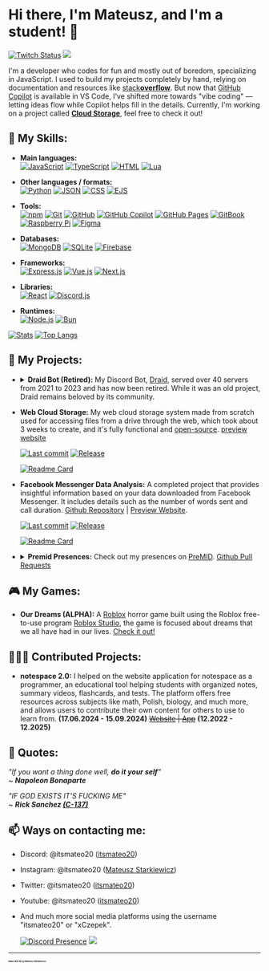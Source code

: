 # Hi there, I'm Mateusz, and I'm a student! 👋

[![Twitch Status](https://img.shields.io/twitch/status/itsmateo20?style=for-the-badge&labelColor=%23431094&color=%23250952)](https://www.twitch.tv/itsmateo20)
![](https://komarev.com/ghpvc/?username=itsmateo20&style=for-the-badge)

I'm a developer who codes for fun and mostly out of boredom, specializing in JavaScript. I used to build my projects completely by hand, relying on documentation and resources like [stack**overflow**](https://stackoverflow.com/users/15983117/itsmateo20?tab=questions). But now that [GitHub Copilot](https://github.com/copilot) is available in VS Code, I’ve shifted more towards "vibe coding" — letting ideas flow while Copilot helps fill in the details. Currently, I'm working on a project called [**Cloud Storage**](https://github.com/itsmateo20/Cloud/tree/new), feel free to check it out!

## 🚀 My Skills:

- **Main languages:**  
  [![JavaScript](https://img.shields.io/badge/-JavaScript-F7DF1E?style=flat-square&logo=javascript&logoColor=black)](https://www.oracle.com/) 
  [![TypeScript](https://img.shields.io/badge/-TypeScript-007acc?style=flat-square&logo=typescript&logoColor=white)](https://www.typescriptlang.org) 
  [![HTML](https://img.shields.io/badge/-HTML-E34F26?style=flat-square&logo=html5&logoColor=white)](https://html.spec.whatwg.org/) 
  [![Lua](https://img.shields.io/badge/-Lua-2C2D72?style=flat-square&logo=lua&logoColor=white)](https://www.lua.org/)

- **Other languages / formats:**  
  [![Python](https://img.shields.io/badge/-Python-3776AB?style=flat-square&logo=python&logoColor=white)](https://www.python.org/) 
  [![JSON](https://img.shields.io/badge/-JSON-000000?style=flat-square&logo=json&logoColor=white)](https://www.json.org/) 
  [![CSS](https://img.shields.io/badge/-CSS-1572B6?style=flat-square&logo=css3&logoColor=white)](https://www.w3.org/Style/CSS/Overview.en.html) 
  [![EJS](https://img.shields.io/badge/-EJS-B4CA65?style=flat-square&logo=ejs&logoColor=black)](https://ejs.co/)
- **Tools:**  
  [![npm](https://img.shields.io/badge/-npm-CB3837?style=flat-square&logo=npm&logoColor=white)](https://www.npmjs.com/) 
  [![Git](https://img.shields.io/badge/-Git-F05032?style=flat-square&logo=git&logoColor=white)](https://git-scm.com/) 
  [![GitHub](https://img.shields.io/badge/-Github-181717?style=flat-square&logo=github&logoColor=white)](https://github.com/) 
  [![GitHub Copilot](https://img.shields.io/badge/-Github%20Copilot-000000?style=flat-square&logo=githubcopilot&logoColor=white)](https://github.com/features/copilot) 
  [![GitHub Pages](https://img.shields.io/badge/-Github%20Pages-222222?style=flat-square&logo=githubpages&logoColor=white)](https://pages.github.com/) 
  [![GitBook](https://img.shields.io/badge/-GitBook-BBDDE5?style=flat-square&logo=gitbook&logoColor=black)](https://gitbook.com) 
  [![Raspberry Pi](https://img.shields.io/badge/-Raspberry%20Pi-A22846?style=flat-square&logo=raspberrypi&logoColor=white)](https://www.raspberrypi.com/) 
  [![Figma](https://img.shields.io/badge/-Figma-F24E1E?style=flat-square&logo=figma&logoColor=white)](https://figma.com/)
- **Databases:**  
  [![MongoDB](https://img.shields.io/badge/-MongoDB-47A248?style=flat-square&logo=mongodb&logoColor=white)](https://www.mongodb.com/) 
  [![SQLite](https://img.shields.io/badge/-SQLite-003B57?style=flat-square&logo=sqlite&logoColor=white)](https://www.sqlite.org/) 
  [![Firebase](https://img.shields.io/badge/-Firebase-DD2C00?style=flat-square&logo=firebase&logoColor=white)](https://firebase.google.com/)
- **Frameworks:**  
  [![Express.js](https://img.shields.io/badge/-Express.js-000000?style=flat-square&logo=express&logoColor=white)](https://expressjs.com/) 
  [![Vue.js](https://img.shields.io/badge/-Vue.js-4FC08D?style=flat-square&logo=vue.js&logoColor=white)](https://vuejs.org/) 
  [![Next.js](https://img.shields.io/badge/-Next.js-%23000000?style=flat-square&logo=nextdotjs&logoColor=white)](https://nextjs.org/)
- **Libraries:**  
  [![React](https://img.shields.io/badge/-React-%2361DAFB?style=flat-square&logo=react&logoColor=black)](https://react.dev/) 
  [![Discord.js](https://img.shields.io/badge/-Discord.js-000000?style=flat-square&logo=discord&logoColor=white)](https://discord.js.org/)
- **Runtimes:**  
  [![Node.js](https://img.shields.io/badge/-Node.js-%23339933?style=flat-square&logo=node.js&logoColor=white)](https://nodejs.org/) 
  [![Bun](https://img.shields.io/badge/-Bun-%2314151a?style=flat-square&logo=bun&logoColor=white)](https://bun.sh/)

[![Stats](https://github-readme-stats.vercel.app/api?username=itsmateo20&show_icons=true&theme=github_dark_dimmed&line_height=20&custom_title=itsmateo20%20Github%20Stats)](https://github.com/itsmateo20)
[![Top Langs](https://github-readme-stats.vercel.app/api/top-langs/?username=itsmateo20&exclude_repo=itsmateo20&langs_count=20&layout=compact&theme=github_dark_dimmed&card_width=467px)](https://github.com/itsmateo20)

## 🌟 My Projects:

- <details>
  <summary><b>Draid Bot (Retired):</b> My Discord Bot, <a href="https://draid.vercel.app/goodbye">Draid</a>, served over 40 servers from 2021 to 2023 and has now been retired. While it was an old project, Draid remains beloved by its community.</summary>

    [![Readme Card](https://github-readme-stats.vercel.app/api/pin/?username=itsmateo20&repo=DraidB&theme=github_dark_dimmed&show_owner=true&show_icons=true)](https://github.com/itsmateo20/DraidB)
    [![Readme Card](https://github-readme-stats.vercel.app/api/pin/?username=itsmateo20&repo=DraidW&theme=github_dark_dimmed&show_owner=true&show_icons=true&card_width=500px)](https://github.com/itsmateo20/DraidW)
  </details>

- **Web Cloud Storage:** My web cloud storage system made from scratch used for accessing files from a drive through the web, which took about 3 weeks to create, and it's fully functional and [open-source](https://github.com/itsmateo20/Cloud). [preview website](https://itsmateo20.github.io/Cloud)

  [![Last commit](https://img.shields.io/github/last-commit/itsmateo20/Cloud?style=flat-square&labelColor=gray&color=blue)](https://github.com/itsmateo20/Cloud/commit/main) [![Release](https://img.shields.io/github/v/release/itsmateo20/Cloud?include_prereleases&sort=date&display_name=tag&style=flat-square&labelColor=gray&color=blue)](https://github.com/itsmateo20/Cloud/releases/latest)
  
  [![Readme Card](https://github-readme-stats.vercel.app/api/pin/?username=itsmateo20&repo=Cloud&theme=github_dark_dimmed&show_owner=true&show_icons=true&card_width=600px)](https://github.com/itsmateo20/Cloud)


- **Facebook Messenger Data Analysis:** A completed project that provides insightful information based on your data downloaded from Facebook Messenger. It includes details such as the number of words sent and call duration. [Github Repository](https://github.com/itsmateo20/Facebook-Messenger-Data-Analysis) | [Preview Website](https://itsmateo20.github.io/Facebook-Messenger-Data-Analysis).

  [![Last commit](https://img.shields.io/github/last-commit/itsmateo20/Facebook-Messenger-Data-Analysis?style=flat-square&labelColor=gray&color=blue)](https://github.com/itsmateo20/Facebook-Messenger-Data-Analysis/commit/main) [![Release](https://img.shields.io/github/v/release/itsmateo20/Facebook-Messenger-Data-Analysis?include_prereleases&sort=date&display_name=tag&style=flat-square&labelColor=gray&color=blue)](https://github.com/itsmateo20/Facebook-Messenger-Data-Analysis/releases/latest)

  [![Readme Card](https://github-readme-stats.vercel.app/api/pin/?username=itsmateo20&repo=Facebook-Messenger-Data-Analysis&theme=github_dark_dimmed&show_owner=true&show_icons=true&card_width=600px)](https://github.com/itsmateo20/Facebook-Messenger-Data-Analysis)
  

- <details>
  <summary><b>Premid Presences:</b> Check out my presences on <a href="https://premid.app/users/630812692659044352"> PreMID</a>. <a href="https://github.com/PreMiD/Presences/pulls?q=is%3Apr+author%3Aitsmateo20">Github Pull Requests</a></summary>

  - **Emberspark Games Presence:** Experience the creations of Emberspark Games, a development team dedicated to crafting games and mods. Dive into their dynamic Premid presence for real-time updates on projects. [Premid Presence](https://premid.app/store/presences/Emberspark%20Games) | [GitHub Repository](https://github.com/PreMiD/Presences/tree/main/websites/E/Emberspark%20Games) | [Github Rep PR](https://github.com/PreMiD/Presences/pull/7947) | [Website](https://emberspark.games/)
 
  - **KOLEO Presence:** Enhance your journey with KOLEO, a comprehensive platform for train travel in Poland. Get real-time updates on your train routes, ticket purchases, and travel information through the dynamic Premid presence.. [Premid Presence](https://premid.app/store/presences/KOLEO) | [Github Repository](https://github.com/PreMiD/Presences/tree/main/websites/K/KOLEO) | [Github Rep PR](https://github.com/PreMiD/Presences/pull/8615) | [Website](https://koleo.pl/)

  </details>


## 🎮 My Games:

- **Our Dreams (ALPHA):** A [Roblox](https://www.roblox.com/) horror game built using the Roblox free-to-use program [Roblox Studio](https://create.roblox.com/), the game is focused about dreams that we all have had in our lives. [Check it out!](https://www.roblox.com/games/14422530814)

## 🧑‍🤝‍🧑 Contributed Projects:

- **notespace 2.0:** I helped on the website application for notespace as a programmer, an educational tool helping students with organized notes, summary videos, flashcards, and tests. The platform offers free resources across subjects like math, Polish, biology, and much more, and allows users to contribute their own content for others to use to learn from. **(17.06.2024 - 15.09.2024)** ~~[Website](https://notespace.edu.pl/) | [App](https://notespace.edu.pl/app)~~ **(12.2022 - 12.2025)**

## 🚩 Quotes:

_"If you want a thing done well, **do it your self**"_<br>
~ _**Napoleon Bonaparte**_

_"IF GOD EXISTS IT'S FUCKING ME"_<br>
~ _**Rick Sanchez <ins>(C-137)</ins>**_

## 📫 Ways on contacting me:

- Discord: @itsmateo20 ([itsmateo20](https://discord.com/users/630812692659044352))
- Instagram: @itsmateo20 ([Mateusz Starkiewicz](https://www.instagram.com/itsmateo20/))
- Twitter: @itsmateo20 ([itsmateo20](https://twitter.com/itsmateo20))
- Youtube: @itsmateo20 ([itsmateo20](https://www.youtube.com/@itsmateo20))
- And much more social media platforms using the username "itsmateo20" or "xCzepek".

  [![Discord Presence](https://lanyard.cnrad.dev/api/630812692659044352)](https://discord.com/users/630812692659044352)
![](https://hit.yhype.me/github/profile?account_id=84156177)


---

<p style="font-size: 4px;"><b>Made with ❤️ by Mateusz (itsmateo20)</b></p>
